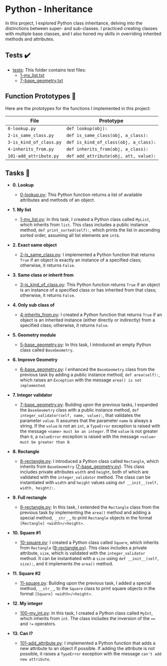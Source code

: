 # Python - Inheritance

In this project, I explored Python class inheritance, delving into the distinctions between super- and sub-classes. I practiced creating classes with multiple base classes, and I also honed my skills in overriding inherited methods and attributes.

## Tests :heavy_check_mark:

* [tests](./tests): This folder contains test files:
    * [1-my_list.txt](./1-my_list.txt)
    * [7-base_geometry.txt](./7-base_geometry.txt)

## Function Prototypes :floppy_disk:

Here are the prototypes for the functions I implemented in this project:

| File                    | Prototype                             |
| ----------------------- | ------------------------------------- |
| `0-lookup.py`           | `def lookup(obj):`                    |
| `2-is_same_class.py`    | `def is_same_class(obj, a_class):`    |
| `3-is_kind_of_class.py` | `def is_kind_of_class(obj, a_class):` |
| `4-inherits_from.py`    | `def inherits_from(obj, a_class):`    |
| `101-add_attribute.py`  | `def add_attribute(obj, att, value):` |

## Tasks :page_with_curl:

* **0. Lookup**
  * [0-lookup.py](./0-lookup.py): This Python function returns a list of available attributes and methods of an object.

* **1. My list**
  * [1-my_list.py](./1-my_list.py): In this task, I created a Python class called `MyList`, which inherits from `list`. This class includes a public instance method, `def print_sorted(self):`, which prints the list in ascending sorted order, assuming all list elements are `int`s.

* **2. Exact same object**
  * [2-is_same_class.py](./2-is_same_class.py): I implemented a Python function that returns `True` if an object is exactly an instance of a specified class; otherwise, it returns `False`.

* **3. Same class or inherit from**
  * [3-is_kind_of_class.py](./3-is_kind_of_class.py): This Python function returns `True` if an object is an instance of a specified class or has inherited from that class; otherwise, it returns `False`.

* **4. Only sub class of**
  * [4-inherits_from.py](./4-inherits_from.py): I created a Python function that returns `True` if an object is an inherited instance (either directly or indirectly) from a specified class; otherwise, it returns `False`.

* **5. Geometry module**
  * [5-base_geometry.py](./5-base_geometry.py): In this task, I introduced an empty Python class called `BaseGeometry`.

* **6. Improve Geometry**
  * [6-base_geometry.py](./6-base_geometry.py): I enhanced the `BaseGeometry` class from the previous task by adding a public instance method, `def area(self):`, which raises an `Exception` with the message `area() is not implemented`.

* **7. Integer validator**
  * [7-base_geometry.py](./7-base_geometry.py): Building upon the previous tasks, I expanded the `BaseGeometry` class with a public instance method, `def integer_validator(self, name, value):`, that validates the parameter `value`. It assumes that the parameter `name` is always a string. If the `value` is not an `int`, a `TypeError` exception is raised with the message `<name> must be an integer`. If the `value` is not greater than `0`, a `ValueError` exception is raised with the message `<value> must be greater than 0`.

* **8. Rectangle**
  * [8-rectangle.py](./8-rectangle.py): I introduced a Python class called `Rectangle`, which inherits from `BaseGeometry` ([7-base_geometry.py](./7-base_geometry.py)). This class includes private attributes `width` and `height`, both of which are validated with the `integer_validator` method. The class can be instantiated with `width` and `height` values using `def __init__(self, width, height):`.

* **9. Full rectangle**
  * [9-rectangle.py](./9-rectangle.py): In this task, I extended the `Rectangle` class from the previous task by implementing the `area()` method and adding a special method, `__str__`, to print `Rectangle` objects in the format `[Rectangle] <width>/<height>`.

* **10. Square #1**
  * [10-square.py](./10-square.py): I created a Python class called `Square`, which inherits from `Rectangle` ([9-rectangle.py](./9-rectangle.py)). This class includes a private attribute, `size`, which is validated with the `integer_validator` method. It can be instantiated with a `size` using `def __init__(self, size):`, and it implements the `area()` method.

* **11. Square #2**
  * [11-square.py](./11-square.py): Building upon the previous task, I added a special method, `__str__`, to the `Square` class to print square objects in the format `[Square] <width>/<height>`.

* **12. My integer**
  * [100-my_int.py](./100-my_int.py): In this task, I created a Python class called `MyInt`, which inherits from `int`. The class includes the inversion of the `==` and `!=` operators.

* **13. Can I?**
  * [101-add_attribute.py](./101-add_attribute.py): I implemented a Python function that adds a new attribute to an object if possible. If adding the attribute is not possible, it raises a `TypeError` exception with the message `can't add new attribute`.
